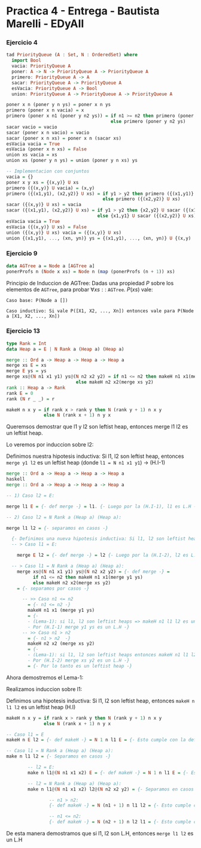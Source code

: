 # Practica 4 - Entrega - Bautista Marelli - EDyAII

### Ejercicio 4
```haskell
tad PriorityQueue (A : Set, N : OrderedSet) where
  import Bool
  vacia: PriorityQueue A
  poner: A -> N -> PriorityQueue A -> PriorityQueue A
  primero: PriorityQueue A -> A
  sacar: PriorityQueue A -> PriorityQueue A
  esVacia: PriorityQueue A -> Bool
  union: PriorityQueue A -> PriorityQueue A -> PriorityQueue A

poner x n (poner y n ys) = poner x n ys
primero (poner x n vacia) = x
primero (poner x n1 (poner y n2 ys)) = if n1 >= n2 then primero (poner x n1 ys)
                                       else primero (poner y n2 ys)
sacar vacio = vacio
sacar (poner x n vacio) = vacio
sacar (poner x n xs) = poner x n (sacar xs)
esVacia vacia = True
esVacia (poner x n xs) = False
union xs vacia = xs
union xs (poner y n ys) = union (poner y n xs) ys

-- Implementacion con conjuntos
vacia = {}
poner x y xs = {(x,y)} U xs
primero ({(x,y)} U vacia) = (x,y)
primero ({(x1,y1), (x2,y2)} U xs) = if y1 > y2 then primero ({(x1,y1)} U xs)
                                    else primero ({(x2,y2)} U xs)
sacar ({(x,y)} U xs) = vacia
sacar ({(x1,y1), (x2,y2)} U xs) = if y1 > y2 then {x2,y2} U sacar ({(x1,y1)} U xs)
                                  else {x1,y1} U sacar ({(x2,y2)} U xs)
esVacia vacia = True
esVacia ({(x,y)} U xs) = False
union ({(x,y)} U xs) vacia = ({(x,y)} U xs)
union {(x1,y1), ..., (xn, yn)} ys = {(x1,y1), ..., (xn, yn)} U {(x,y) | (x,y) <- ys, y no pertenece {y1, ..., yn}}
```

### Ejercicio 9
```haskell
data AGTree a = Node a [AGTree a]
ponerProfs n (Node x xs) = Node n (map (ponerProfs (n + 1)) xs)
```
Principio de Induccion de AGTree:
Dadas una propiedad $P$ sobre los elementos de `AGTree`, para probar $\forall xs::$ `AGTree`. $P(xs)$ vale:

```
Caso base: P(Node a [])

Caso inductivo: Si vale P([X1, X2, ..., Xn]) entonces vale para P(Node a [X1, X2, ..., Xn])
```

### Ejercicio 13
```haskell
type Rank = Int
data Heap a = E | N Rank a (Heap a) (Heap a)

merge :: Ord a -> Heap a -> Heap a -> Heap a
merge xs E = xs
merge E ys = ys
merge xs@(N n1 x1 y1) ys@(N n2 x2 y2) = if n1 <= n2 then makeH n1 x1(merge y1 ys)
                          else makeH n2 x2(merge xs y2)
rank :: Heap a -> Rank
rank E = 0
rank (N r _ _) = r

makeH n x y = if rank x > rank y then N (rank y + 1) n x y
              else N (rank x + 1) n y x
```

Queremsos demostrar que l1 y l2 son leftist heap, entonces merge l1 l2 es un leftist heap.

Lo veremos por induccion sobre l2:

Definimos nuestra hipotesis inductiva: Si l1, l2 son leftist heap, entonces `merge y1 l2` es un leftist heap (donde `l1 = N n1 x1 y1`) -> (H.I-1)
```haskell
merge :: Ord a -> Heap a -> Heap a -> Heap a
haskell
merge :: Ord a -> Heap a -> Heap a -> Heap a

-- 1) Caso l2 = E:

merge l1 E = {- def merge -} = l1. {- Luego por la (H.I-1), l1 es L.H -}

-- 2) Caso l2 = N Rank a (Heap a) (Heap a):

merge l1 l2 = {- separamos en casos -}

  {- Definimos una nueva hipotesis inductiva: Si l1, l2 son leftist heap, entonces merge xs y2 es un leftist heap (donde l2 = N n2 x2 y2) -> (H.I-2)  -}
  -- > Caso l1 = E:

    merge E l2 = {- def merge -} = l2 {- Luego por la (H.I-2), l2 es L.H -}

  -- > Caso l1 = N Rank a (Heap a) (Heap a):
    merge xs@(N n1 x1 y1) ys@(N n2 x2 y2) = {- def merge -} =
          if n1 <= n2 then makeH n1 x1(merge y1 ys)
          else makeH n2 x2(merge xs y2)
    = {- separamos por casos -}

      -- >> Caso n1 <= n2
        = {- n1 <= n2 -}
        makeH n1 x1 (merge y1 ys)
        = {-
        - (Lema-1): si l1, l2 son leftist heaps => makeH n1 l1 l2 es un leftist heap
        - Por (H.I-1) merge y1 ys es un L.H -}
      -- >> Caso n1 > n2
        = {- n1 > n2  -}
        makeH n2 x2 (merge xs y2)
        = {-
        - (Lema-1): si l1, l2 son leftist heaps entonces makeH n1 l1 l2 es un leftist heap
        - Por (H.I-2) merge xs y2 es un L.H -}
        = {- Por lo tanto es un leftist heap -}
```

Ahora demostremos el Lema-1:

Realizamos induccion sobre l1:

Definimos una hipotesis inductiva: Si l1, l2 son leftist heap, entonces `makeH n l1 l2` es un leftist heap (H.I)

```haskell
makeH n x y = if rank x > rank y then N (rank y + 1) n x y
              else N (rank x + 1) n y x

-- Caso l1 = E
makeH n E l2 = {- def makeH -} = N 1 n l1 E = {- Esto cumple con la definicion de leftsit heap -}

-- Caso l1 = N Rank a (Heap a) (Heap a):
make n l1 l2 = {- Separamos en casos -}

        -- l2 = E:
        make n l1@(N n1 x1 x2) E = {- def makeH -} = N 1 n l1 E = {- Esto cumple con la definicion de leftist heap -}

        -- l2 = N Rank a (Heap a) (Heap a):
        make n l1@(N n1 x1 x2) l2@(N n2 x2 y2) = {- Separamos en casos -}

                -- n1 > n2:
                {- def makeH -} = N (n1 + 1) n l1 l2 = {- Esto cumple con la definicion de leftist heap -}

                -- n1 <= n2:
                {- def makeH -} = N (n2 + 1) n l2 l1 = {- Esto cumple con la definicion de leftist heap -}
```

De esta manera demostramos que si l1, l2 son L.H, entonces `merge l1 l2` es un L.H
